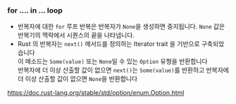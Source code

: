 ### for .... in ... loop

- 반복자에 대한 `for` 루프 반복은 반복자가 `None`을 생성하면 중지됩니다. `None` 값은 반복기의 맥락에서 시퀀스의 끝을 나타냅니다.
- Rust 의 반복자는 `next()` 메서드를 정의하는 Iterator trait 을 기반으로 구축되었습니다  
  이 메소드는 `Some(value)` 또는 `None`일 수 있는 `Option` 유형을 반환합니다  
  반복자에 더 이상 산출할 값이 없으면 `next()`는 `Some(value)`를 반환하고 반복자에 더 이상 산출할 값이 없으면 `None`을 반환합니다

https://doc.rust-lang.org/stable/std/option/enum.Option.html